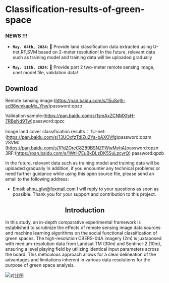 # Classification-results-of-green-space

### NEWS !!!
* **`May. 04th, 2024`:** :rocket: Provide land classification data extracted using U-net,RF,SVM based on 2-meter resolution!
In the future, relevant data such as training model and training data will be uploaded gradually

* **`May. 11th, 2024`:** :rocket: Provide part 2 two-meter remote sensing image, unet model file, validation data!

## Download

Remote sensing image:(https://pan.baidu.com/s/15uSqIh-scB6wmkapMx_Yhw)password:qpzo

Validation sample:(https://pan.baidu.com/s/1smAxZCNMXfsH-7RBeNd9Tw)password:qpzc

Image land cover classification results：
1U-net:(https://pan.baidu.com/s/13UOxfzTdiZu2Ya-bAXOVfg)password:qpzm
2SVM:(https://pan.baidu.com/s/1PdZOreC8289BSNZPWwMvhA)password:qpzn
3RF:(https://pan.baidu.com/s/1WtH7EuBkDLzDK5SuLzcyrQ) password:qpzb



In the future, relevant data such as training model and training data will be uploaded gradually
In addition, if you encounter any technical problems or need further guidance while using this open source file, please send an email to the following address:
- Email: ahnu_glw@foxmail.com
I will reply to your questions as soon as possible. Thank you for your support and contribution to this project.

## <div align="center">Introduction</div>
In this study, an in-depth comparative experimental framework is established to scrutinize the effects of remote sensing image data sources and machine learning algorithms on the social functional classification of green spaces. The high-resolution CBERS-04A imagery (2m) is juxtaposed with medium-resolution data from Landsat TM (30m) and Sentinel-2 (10m), ensuring a level playing field by utilizing identical input parameters across the board. This meticulous approach allows for a clear delineation of the advantages and limitations inherent in various data resolutions for the purpose of green space analysis.

![对比图](https://github.com/glw5201314/Classification-results-of-green-space/assets/74762812/5e328ab1-f698-4553-a933-a94d1d537fd2)






